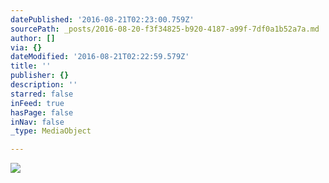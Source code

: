 ```yaml
---
datePublished: '2016-08-21T02:23:00.759Z'
sourcePath: _posts/2016-08-20-f3f34825-b920-4187-a99f-7df0a1b52a7a.md
author: []
via: {}
dateModified: '2016-08-21T02:22:59.579Z'
title: ''
publisher: {}
description: ''
starred: false
inFeed: true
hasPage: false
inNav: false
_type: MediaObject

---
```

![](https://the-grid-user-content.s3-us-west-2.amazonaws.com/41c45f98-d2a8-40a0-9dbc-ea00a08c109a.jpg)